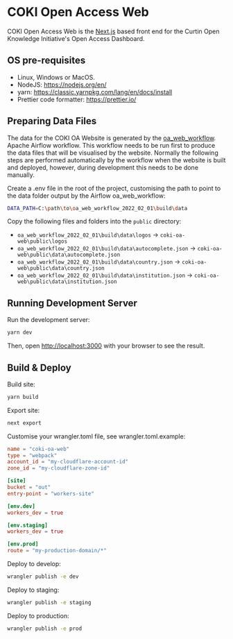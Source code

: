 # COKI Open Access Web
COKI Open Access Web is the [Next.js](https://nextjs.org/) based front end for the Curtin Open Knowledge Initiative's
Open Access Dashboard.

## OS pre-requisites
* Linux, Windows or MacOS.
* NodeJS: https://nodejs.org/en/
* yarn: https://classic.yarnpkg.com/lang/en/docs/install
* Prettier code formatter: https://prettier.io/

## Preparing Data Files
The data for the COKI OA Website is generated by the [oa_web_workflow](https://github.com/The-Academic-Observatory/academic-observatory-workflows/blob/develop/academic_observatory_workflows/workflows/oa_web_workflow.py).
Apache Airflow workflow. This workflow needs to be run first to produce the data files that will be visualised by the 
website. Normally the following steps are performed automatically by the workflow when the website is built and 
deployed, however, during development this needs to be done manually.

Create a .env file in the root of the project, customising the path to point to the data folder output by the 
Airflow oa_web_workflow:
```bash
DATA_PATH=C:\path\to\oa_web_workflow_2022_02_01\build\data
```

Copy the following files and folders into the `public` directory:
* `oa_web_workflow_2022_02_01\build\data\logos` -> `coki-oa-web\public\logos`
* `oa_web_workflow_2022_02_01\build\data\autocomplete.json` -> `coki-oa-web\public\data\autocomplete.json`
* `oa_web_workflow_2022_02_01\build\data\country.json` -> `coki-oa-web\public\data\country.json`
* `oa_web_workflow_2022_02_01\build\data\institution.json` -> `coki-oa-web\public\data\institution.json`

## Running Development Server
Run the development server:
```bash
yarn dev
```

Then, open [http://localhost:3000](http://localhost:3000) with your browser to see the result.

## Build & Deploy
Build site:
```bash
yarn build
```

Export site:
```bash
next export
```

Customise your wrangler.toml file, see wrangler.toml.example:
```toml
name = "coki-oa-web"
type = "webpack"
account_id = "my-cloudflare-account-id"
zone_id = "my-cloudflare-zone-id"

[site]
bucket = "out"
entry-point = "workers-site"

[env.dev]
workers_dev = true

[env.staging]
workers_dev = true

[env.prod]
route = "my-production-domain/*"
```

Deploy to develop:
```bash
wrangler publish -e dev
```

Deploy to staging:
```bash
wrangler publish -e staging
```

Deploy to production:
```bash
wrangler publish -e prod
```